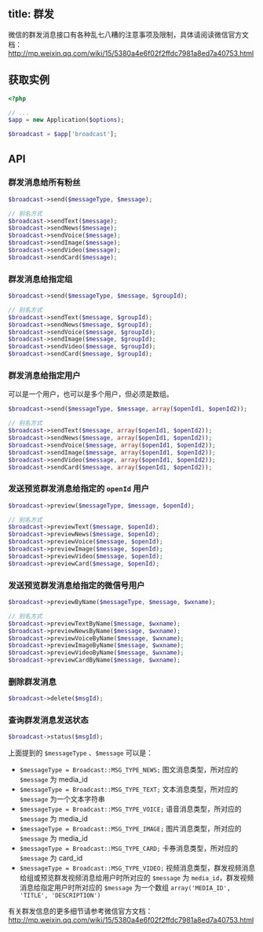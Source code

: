 title: 群发
---

微信的群发消息接口有各种乱七八糟的注意事项及限制，具体请阅读微信官方文档：http://mp.weixin.qq.com/wiki/15/5380a4e6f02f2ffdc7981a8ed7a40753.html

## 获取实例

```php
<?php

// ...
$app = new Application($options);

$broadcast = $app['broadcast'];

```

## API

### 群发消息给所有粉丝

```php
$broadcast->send($messageType, $message);

// 别名方式
$broadcast->sendText($message);
$broadcast->sendNews($message);
$broadcast->sendVoice($message);
$broadcast->sendImage($message);
$broadcast->sendVideo($message);
$broadcast->sendCard($message);
```

### 群发消息给指定组

```php
$broadcast->send($messageType, $message, $groupId);

// 别名方式
$broadcast->sendText($message, $groupId);
$broadcast->sendNews($message, $groupId);
$broadcast->sendVoice($message, $groupId);
$broadcast->sendImage($message, $groupId);
$broadcast->sendVideo($message, $groupId);
$broadcast->sendCard($message, $groupId);
```

### 群发消息给指定用户

可以是一个用户，也可以是多个用户，但必须是数组。

```php
$broadcast->send($messageType, $message, array($openId1, $openId2));

// 别名方式
$broadcast->sendText($message, array($openId1, $openId2));
$broadcast->sendNews($message, array($openId1, $openId2));
$broadcast->sendVoice($message, array($openId1, $openId2));
$broadcast->sendImage($message, array($openId1, $openId2));
$broadcast->sendVideo($message, array($openId1, $openId2));
$broadcast->sendCard($message, array($openId1, $openId2));
```

### 发送预览群发消息给指定的 `openId` 用户

```php
$broadcast->preview($messageType, $message, $openId);

// 别名方式
$broadcast->previewText($message, $openId);
$broadcast->previewNews($message, $openId);
$broadcast->previewVoice($message, $openId);
$broadcast->previewImage($message, $openId);
$broadcast->previewVideo($message, $openId);
$broadcast->previewCard($message, $openId);
```

### 发送预览群发消息给指定的微信号用户

```php
$broadcast->previewByName($messageType, $message, $wxname);

// 别名方式
$broadcast->previewTextByName($message, $wxname);
$broadcast->previewNewsByName($message, $wxname);
$broadcast->previewVoiceByName($message, $wxname);
$broadcast->previewImageByName($message, $wxname);
$broadcast->previewVideoByName($message, $wxname);
$broadcast->previewCardByName($message, $wxname);
```

### 删除群发消息

```php
$broadcast->delete($msgId);
```

### 查询群发消息发送状态

```php
$broadcast->status($msgId);
```

上面提到的 `$messageType` 、`$message` 可以是：

- `$messageType = Broadcast::MSG_TYPE_NEWS;` 图文消息类型，所对应的 `$message` 为 media_id
- `$messageType = Broadcast::MSG_TYPE_TEXT;` 文本消息类型，所对应的 `$message` 为一个文本字符串
- `$messageType = Broadcast::MSG_TYPE_VOICE;` 语音消息类型，所对应的 `$message` 为 media_id
- `$messageType = Broadcast::MSG_TYPE_IMAGE;` 图片消息类型，所对应的 `$message` 为 media_id
- `$messageType = Broadcast::MSG_TYPE_CARD;` 卡券消息类型，所对应的 `$message` 为 card_id
- `$messageType = Broadcast::MSG_TYPE_VIDEO;` 视频消息类型，群发视频消息给组或预览群发视频消息给用户时所对应的 `$message` 为
`media_id`，群发视频消息给指定用户时所对应的 `$message` 为一个数组 `array('MEDIA_ID', 'TITLE', 'DESCRIPTION')`

有关群发信息的更多细节请参考微信官方文档：http://mp.weixin.qq.com/wiki/15/5380a4e6f02f2ffdc7981a8ed7a40753.html
